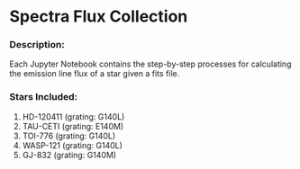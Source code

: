 # Spectra Flux Collection

### Description:
Each Jupyter Notebook contains the step-by-step processes for calculating the emission line flux of a star given a fits file. 

### Stars Included:
1. HD-120411 (grating: G140L)
2. TAU-CETI (grating: E140M)
3. TOI-776 (grating: G140L)
4. WASP-121 (grating: G140L)
5. GJ-832 (grating: G140M)
   
